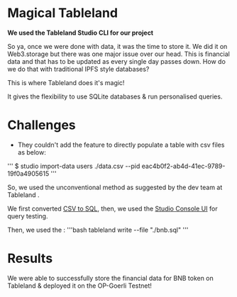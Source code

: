 # Magical Tableland

**We used the Tableland Studio CLI for our project**

So ya, once we were done with data, it was the time to store it. We did it on Web3.storage but there was one major issue over our head.
This is financial data and that has to be updated as every single day passes down. How do we do that with traditional IPFS style databases?

This is where Tableland does it's magic!

It gives the flexibility to use SQLite databases & run personalised queries. 


# Challenges
* They couldn't add the feature to directly populate a table with csv files as below:
  
'''
$ studio import-data users ./data.csv --pid eac4b0f2-ab4d-41ec-9789-19f0a4905615 
''' 

So, we used the unconventional method as suggested by the dev team at Tableland .

We first converted [CSV to SQL](https://www.convertcsv.com/csv-to-sql.htm),
then, we used the [Studio Console UI](https://console.tableland.xyz/) for query testing. 


Then, we used the :
'''bash
tableland write --file "./bnb.sql"
'''
# Results
We were able to successfully store the financial data for BNB token on Tableland & deployed it on the OP-Goerli Testnet!
